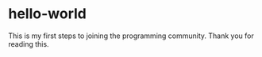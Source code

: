 # hello-world
This is my first steps to joining the programming community. Thank you for reading this.
